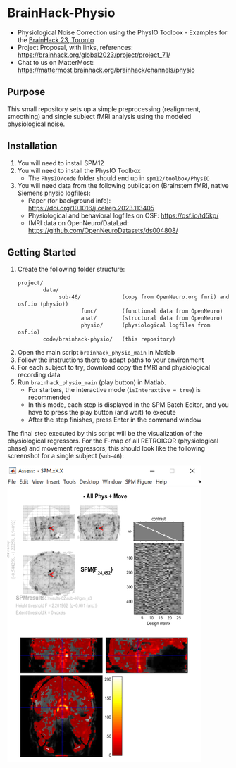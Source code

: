 # BrainHack-Physio

- Physiological Noise Correction using the PhysIO Toolbox - Examples for the [BrainHack 23, Toronto](https://brainhackto.github.io/global-toronto-12-2023/)
- Project Proposal, with links, references: https://brainhack.org/global2023/project/project_71/
- Chat to us on MatterMost: https://mattermost.brainhack.org/brainhack/channels/physio

## Purpose
This small repository sets up a simple preprocessing (realignment, smoothing) and single subject fMRI analysis using the modeled physiological noise.

## Installation
1. You will need to install SPM12
2. You will need to install the PhysIO Toolbox
    - The `PhysIO/code` folder should end up in `spm12/toolbox/PhysIO`
3. You will need data from the following publication (Brainstem fMRI, native Siemens physio logfiles):
    - Paper (for background info): https://doi.org/10.1016/j.celrep.2023.113405
    - Physiological and behavioral logfiles on OSF: https://osf.io/td5kp/
    - fMRI data on OpenNeuro/DataLad: https://github.com/OpenNeuroDatasets/ds004808/
   

## Getting Started

1. Create the following folder structure:
   ```
   project/
           data/
                sub-46/             (copy from OpenNeuro.org fmri) and osf.io (physio))
                       func/        (functional data from OpenNeuro)
                       anat/        (structural data from OpenNeuro)
                       physio/      (physiological logfiles from osf.io)
           code/brainhack-physio/   (this repository)
   ```
2. Open the main script `brainhack_physio_main` in Matlab
3. Follow the instructions there to adapt paths to your environment
4. For each subject to try, download copy the fMRI and physiological recording data 
5. Run `brainhack_physio_main` (play button) in Matlab. 
    - For starters, the interactive mode (`isInteraxtive = true`) is recommended
    - In this mode, each step is displayed in the SPM Batch Editor, and you have to press the play button (and wait) to execute
    - After the step finishes, press Enter in the command window

The final step executed by this script will be the visualization of the physiological regressors. For the F-map of all RETROICOR (physiological phase) 
and movement regressors, this should look like the following screenshot for a single subject (`sub-46`):

![F-Map Physiological Noise Single Subject](FMapAllPhysMove.png?raw=true "F-Map Physiological Noise")
